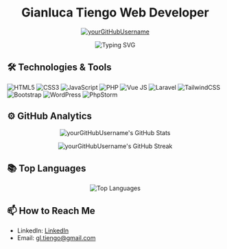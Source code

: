 <h1 align="center">Gianluca Tiengo Web Developer</h1>

<p align="center">
  <a href="https://github.com/Gian1984">
    <img src="https://komarev.com/ghpvc/?username=Gian1984&label=Profile%20views&color=0e75b6&style=flat" alt="yourGitHubUsername" />
  </a>
</p>

<p align="center">
  <img src="https://readme-typing-svg.herokuapp.com?font=Fira+Code&size=22&duration=3000&pause=1000&color=F75C7E&center=true&vCenter=true&width=435&lines=Enthusiastic+Dev%21;Always+learning+new+things%21" alt="Typing SVG" />
</p>

## 🛠️ Technologies & Tools
![HTML5](https://img.shields.io/badge/html5-%23E34F26.svg?style=for-the-badge&logo=html5&logoColor=white)
![CSS3](https://img.shields.io/badge/css3-%231572B6.svg?style=for-the-badge&logo=css3&logoColor=white)
![JavaScript](https://img.shields.io/badge/javascript-%23323330.svg?style=for-the-badge&logo=javascript&logoColor=%23F7DF1E)
![PHP](https://img.shields.io/badge/php-%23777BB4.svg?style=for-the-badge&logo=php&logoColor=white)
![Vue JS](https://img.shields.io/badge/Vue.js-35495E?style=for-the-badge&logo=vuedotjs&logoColor=4FC08D)
![Laravel](https://img.shields.io/badge/laravel-%23FF2D20.svg?style=for-the-badge&logo=laravel&logoColor=white)
![TailwindCSS](https://img.shields.io/badge/tailwindcss-%2338B2AC.svg?style=for-the-badge&logo=tailwind-css&logoColor=white)
![Bootstrap](https://img.shields.io/badge/bootstrap-%238511FA.svg?style=for-the-badge&logo=bootstrap&logoColor=white)
![WordPress](https://img.shields.io/badge/WordPress-%23117AC9.svg?style=for-the-badge&logo=WordPress&logoColor=white)
![PhpStorm](https://img.shields.io/badge/phpstorm-143?style=for-the-badge&logo=phpstorm&logoColor=black&color=black&labelColor=darkorchid)


## ⚙️ GitHub Analytics

<p align="center">
  <img src="https://github-readme-stats.vercel.app/api?username=Gian1984&show_icons=true&theme=tokyonight" alt="yourGitHubUsername's GitHub Stats" />
</p>

<p align="center">
  <img src="https://github-readme-streak-stats.herokuapp.com/?user=yourGitHubUsername&theme=tokyonight" alt="yourGitHubUsername's GitHub Streak" />
</p>

## 📚 Top Languages

<p align="center">
  <img src="https://github-readme-stats.vercel.app/api/top-langs/?username=Gian1984&layout=compact&theme=tokyonight" alt="Top Languages" />
</p>

## 📫 How to Reach Me

- LinkedIn: [LinkedIn](https://www.linkedin.com/in/gianluca-tiengo/)
- Email: gl.tiengo@gmail.com

